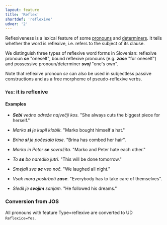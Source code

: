 ```yaml
---
layout: feature
title: 'Reflex'
shortdef: 'reflexive'
udver: '2'
---
```


Reflexiveness is a lexical feature of some [pronouns](PRON) and [determiners](DET). It tells whether the word is reflexive,
i.e. refers to the subject of its clause.

We distinguish three types of reflexive word forms in Slovenian: reflexive pronoun _<b>se</b>_ "oneself", bound reflexive pronouns (e.g. _<b>zase</b>_ "for oneself") and possessive pronoun/determiner _<b>svoj</b>_ "one's own".

Note that reflexive pronoun _se_ can also be used in subjectless passive constructions and as a free morpheme of pseudo-reflexive verbs.

### <a name="Yes">`Yes`</a>: it is reflexive

#### Examples

* _<b>Sebi</b> vedno odreže največji kos._ "She always cuts the biggest piece for herself."
* _Marko <b>si</b> je kupil klobik._ "Marko bought himself a hat."
* _Brina <b>si</b> je počesala lase._ "Brina has combed her hair".
* _Marko in Peter <b>se</b> sovražita._ "Marko and Peter hate each other."
* _To <b>se</b> bo naredilo jutri._ "This will be done tomorrow."
* _Smejali sva <b>se</b> vso noč._ "We laughed all night."

* _Vsak mora poskrbeti <b>zase</b>_. "Everybody has to take care of themselves".

* _Sledil je <b>svojim</b> sanjam._ "He followed his dreams."

### Conversion from JOS
All pronouns with feature Type=reflexive are converted to UD `Reflexice=Yes`.
<!-- Interlanguage links updated Pá kvě 14 11:08:40 CEST 2021 -->
